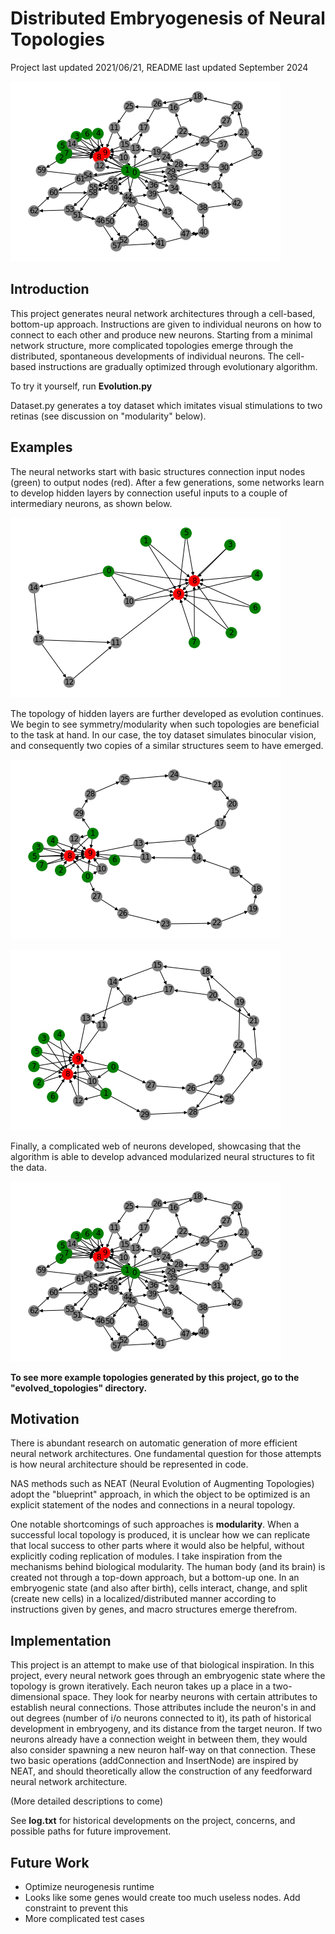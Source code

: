 # Distributed Embryogenesis of Neural Topologies

Project last updated 2021/06/21, README last updated September 2024

![A neural connection topology graph showing modularity, symmetry, and asymmetry](evolved_topologies/G23.png)

## Introduction

This project generates neural network architectures through a cell-based, bottom-up approach. Instructions are given to individual neurons on how to connect to each other and produce new neurons. Starting from a minimal network structure, more complicated topologies emerge through the distributed, spontaneous developments of individual neurons. The cell-based instructions are gradually optimized through evolutionary algorithm.

To try it yourself, run __Evolution.py__

Dataset.py generates a toy dataset which imitates visual stimulations to two retinas (see discussion on "modularity" below).

## Examples

The neural networks start with basic structures connection input nodes (green) to output nodes (red).
After a few generations, some networks learn to develop hidden layers by connection useful inputs to a couple of intermediary neurons, as shown below. 

![A neural connection topology graph showing a very basic structure, with some asymmetry](evolved_topologies/G09.png)

The topology of hidden layers are further developed as evolution continues. We begin to see symmetry/modularity when such topologies are beneficial to the task at hand. In our case, the toy dataset simulates binocular vision, and consequently two copies of a similar structures seem to have emerged. 

![A neural connection topology graph showing two symmetric loops of hidden neurons taking input from selected inputs](evolved_topologies/G10.png)


![A neural connection topology graph](evolved_topologies/G18.png)

Finally, a complicated web of neurons developed, showcasing that the algorithm is able to develop advanced modularized neural structures to fit the data.

![A neural connection topology graph showing modularity, symmetry, and asymmetry](evolved_topologies/G23.png)


__To see more example topologies generated by this project, go to the "evolved_topologies" directory.__

## Motivation

There is abundant research on automatic generation of more efficient neural network architectures. One fundamental question for those attempts is how neural architecture should be represented in code.

NAS methods such as NEAT (Neural Evolution of Augmenting Topologies) adopt the "blueprint" approach, in which the object to be optimized is an explicit statement of the nodes and connections in a neural topology.

One notable shortcomings of such approaches is __modularity__. When a successful local topology is produced, it is unclear how we can replicate that local success to other parts where it would also be helpful, without explicitly coding replication of modules.
I take inspiration from the mechanisms behind biological modularity. The human body (and its brain) is created not through a top-down approach, but a bottom-up one. In an embryogenic state (and also after birth), cells interact, change, and split (create new cells) in a localized/distributed manner according to instructions given by genes, and macro structures emerge therefrom.

## Implementation

This project is an attempt to make use of that biological inspiration. In this project, every neural network goes through an embryogenic state where the topology is grown iteratively. Each neuron takes up a place in a two-dimensional space. They look for nearby neurons with certain attributes to establish neural connections. Those attributes include the neuron's in and out degrees (number of i/o neurons connected to it), its path of historical development in embryogeny, and its distance from the target neuron. If two neurons already have a connection weight in between them, they would also consider spawning a new neuron half-way on that connection. These two basic operations (addConnection and InsertNode) are inspired by NEAT, and should theoretically allow the construction of any feedforward neural network architecture.

(More detailed descriptions to come)

See __log.txt__ for historical developments on the project, concerns, and possible paths for future improvement.

## Future Work

- Optimize neurogenesis runtime
- Looks like some genes would create too much useless nodes. Add constraint to prevent this
- More complicated test cases
